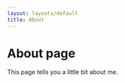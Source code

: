 ```yaml
---
layout: layouts/default
title: About
---
```

# About page

This page tells you a little bit about me.
